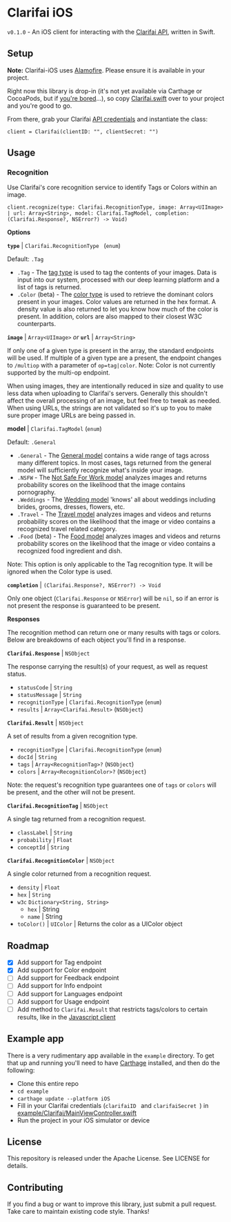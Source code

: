 # Clarifai iOS

`v0.1.0` - An iOS client for interacting with the [Clarifai API](https://developer.clarifai.com/), written in Swift.

## Setup

**Note:** Clarifai-iOS uses [Alamofire](https://github.com/Alamofire/Alamofire). Please ensure it is available in your project.

Right now this library is drop-in (it's not yet available via Carthage or CocoaPods, but if [you're bored](https://github.com/jodyheavener/Clarifai-iOS/compare)...), so copy [Clarifai.swift](https://github.com/jodyheavener/Clarifai-iOS/blob/master/Clarifai.swift) over to your project and you're good to go.

From there, grab your Clarifai [API credentials](https://developer.clarifai.com/account/applications/) and instantiate the class:

```
client = Clarifai(clientID: "", clientSecret: "")
```

## Usage

### Recognition

Use Clarifai's core recognition service to identify Tags or Colors within an image.

```
client.recognize(type: Clarifai.RecognitionType, image: Array<UIImage> | url: Array<String>, model: Clarifai.TagModel, completion: (Clarifai.Response?, NSError?) -> Void)
```

**Options**

**`type`** | `Clarifai.RecognitionType ` (`enum`)

Default: `.Tag`

* `.Tag` - The [tag type](https://developer.clarifai.com/guide/tag#tag) is used to tag the contents of your images. Data is input into our system, processed with our deep learning platform and a list of tags is returned.
* `.Color` (beta) - The [color type](https://developer.clarifai.com/guide/color#color) is used to retrieve the dominant colors present in your images. Color values are returned in the hex format. A density value is also returned to let you know how much of the color is present. In addition, colors are also mapped to their closest W3C counterparts.

**`image`** | `Array<UIImage>` _or_ **`url`** | `Array<String>`

If only one of a given type is present in the array, the standard endpoints will be used. If multiple of a given type are a present, the endpoint changes to `/multiop` with a parameter of `op=tag|color`. Note: Color is not currently supported by the multi-op endpoint.

When using images, they are intentionally reduced in size and quality to use less data when uploading to Clarifai's servers. Generally this shouldn't affect the overall processing of an image, but feel free to tweak as needed. When using URLs, the strings are not validated so it's up to you to make sure proper image URLs are being passed in.

**model** | `Clarifai.TagModel` (`enum`)

Default: `.General`

* `.General` - The [General model](https://developer.clarifai.com/guide/tag#general) contains a wide range of tags across many different topics. In most cases, tags returned from the general model will sufficiently recognize what's inside your image.
* `.NSFW` - The [Not Safe For Work model](https://developer.clarifai.com/guide/tag#nsfw) analyzes images and returns probability scores on the likelihood that the image contains pornography.
* `.Weddings` - The [Wedding model](https://developer.clarifai.com/guide/tag#weddings) 'knows' all about weddings including brides, grooms, dresses, flowers, etc.
* `.Travel` - The [Travel model](https://developer.clarifai.com/guide/tag#travel) analyzes images and videos and returns probability scores on the likelihood that the image or video contains a recognized travel related category.
* `.Food` (beta) - The [Food model](https://developer.clarifai.com/guide/tag#food) analyzes images and videos and returns probability scores on the likelihood that the image or video contains a recognized food ingredient and dish.

Note: This option is only applicable to the Tag recognition type. It will be ignored when the Color type is used.

**`completion`** | `(Clarifai.Response?, NSError?) -> Void`

Only one object (`Clarifai.Response` or `NSError`) will be `nil`, so if an error is not present the response is guaranteed to be present.

**Responses**

The recognition method can return one or many results with tags or colors. Below are breakdowns of each object you'll find in a response.

**`Clarifai.Response`** | `NSObject`

The response carrying the result(s) of your request, as well as request status.

* `statusCode` | `String`
* `statusMessage` | `String`
* `recognitionType` | `Clarifai.RecognitionType` (`enum`)
* `results` | `Array<Clarifai.Result>` (`NSObject`)

**`Clarifai.Result`** | `NSObject`

A set of results from a given recognition type.

* `recognitionType` | `Clarifai.RecognitionType` (`enum`)
* `docId` | `String`
* `tags` | `Array<RecognitionTag>?` (`NSObject`)
* `colors` | `Array<RecognitionColor>?` (`NSObject`)

Note: the request's recognition type guarantees one of `tags` or `colors` will be present, and the other will not be present.

**`Clarifai.RecognitionTag`** | `NSObject`

A single tag returned from a recognition request.

* `classLabel` | `String`
* `probability` | `Float`
* `conceptId` | `String`

**`Clarifai.RecognitionColor`** | `NSObject`

A single color returned from a recognition request.

* `density` | `Float`
* `hex` | `String`
* `w3c` `Dictionary<String, String>`
  * `hex` | String
  * `name` | String
* `toColor()` | `UIColor` | Returns the color as a UIColor object

## Roadmap

- [x] Add support for Tag endpoint
- [x] Add support for Color endpoint
- [ ] Add support for Feedback endpoint
- [ ] Add support for Info endpoint
- [ ] Add support for Languages endpoint
- [ ] Add support for Usage endpoint
- [ ] Add method to `Clarifai.Result` that restricts tags/colors to certain results, like in the [Javascript client](https://github.com/Clarifai/clarifai-javascript#get-tags-for-an-image-via-url-and-restrict-the-tags-returned)

## Example app

There is a very rudimentary app available in the `example` directory. To get that up and running you'll need to have [Carthage](https://github.com/Carthage/Carthage) installed, and then do the following:

* Clone this entire repo
* `cd example`
* `carthage update --platform iOS`
* Fill in your Clarifai credentials (`clarifaiID ` and `clarifaiSecret `) in [example/Clarifai/MainViewController.swift](https://github.com/jodyheavener/Clarifai-iOS/blob/master/example/Clarifai/MainViewController.swift)
* Run the project in your iOS simulator or device

## License

This repository is released under the Apache License. See LICENSE for details.

## Contributing

If you find a bug or want to improve this library, just submit a pull request. Take care to maintain existing code style. Thanks!
